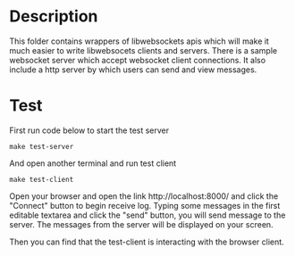 # Description
This folder contains wrappers of libwebsockets apis which will make it much
easier to write libwebsocets clients and servers. There is a sample websocket
server which accept websocket client connections. It also include a http server
by which users can send and view messages.


# Test

First run code below to start the test server
```
make test-server
```

And open another terminal and run test client
```
make test-client
```


Open your browser and open the link http://localhost:8000/ and click the
"Connect" button to begin receive log.  Typing some messages in the first
editable textarea and click the "send" button, you will send message to the
server. The messages from the server will be displayed on your screen.


Then you can find that the test-client is interacting with the browser client.
